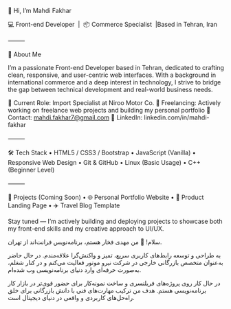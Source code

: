👋 Hi, I’m Mahdi Fakhar

💻 Front-end Developer  |  📦 Commerce Specialist  |Based in Tehran, Iran

⸻

🚀 About Me

I’m a passionate Front-end Developer based in Tehran, dedicated to crafting clean, responsive, and user-centric web interfaces. With a background in international commerce and a deep interest in technology, I strive to bridge the gap between technical development and real-world business needs.

🔹 Current Role: Import Specialist at Niroo Motor Co.
🔹 Freelancing: Actively working on freelance web projects and building my personal portfolio
🔹 Contact: mahdi.fakhar7@gmail.com
🔹 LinkedIn: linkedin.com/in/mahdi-fakhar

⸻

🛠️ Tech Stack
 • HTML5 / CSS3 / Bootstrap
 • JavaScript (Vanilla)
 • Responsive Web Design
 • Git & GitHub
 • Linux (Basic Usage)
 • C++ (Beginner Level)

⸻

📁 Projects (Coming Soon)
 • 🌐 Personal Portfolio Website
 • 📱 Product Landing Page
 • ✈️ Travel Blog Template

Stay tuned — I’m actively building and deploying projects to showcase both my front-end skills and my creative approach to UI/UX.



سلام! 👋 من مهدی فخار هستم، برنامه‌نویس فرانت‌اند از تهران.

به طراحی و توسعه رابط‌های کاربری سریع، تمیز و واکنش‌گرا علاقه‌مندم. در حال حاضر به‌عنوان متخصص بازرگانی خارجی در شرکت نیرو موتور فعالیت می‌کنم و در کنار شغلم، به‌صورت حرفه‌ای وارد دنیای برنامه‌نویسی وب شده‌ام.

در حال کار روی پروژه‌های فریلنسری و ساخت نمونه‌کار برای حضور قوی‌تر در بازار کار برنامه‌نویسی هستم. هدف من ترکیب مهارت‌های فنی با دانش بازرگانی برای خلق راه‌حل‌های کاربردی و واقعی در دنیای دیجیتال است.
